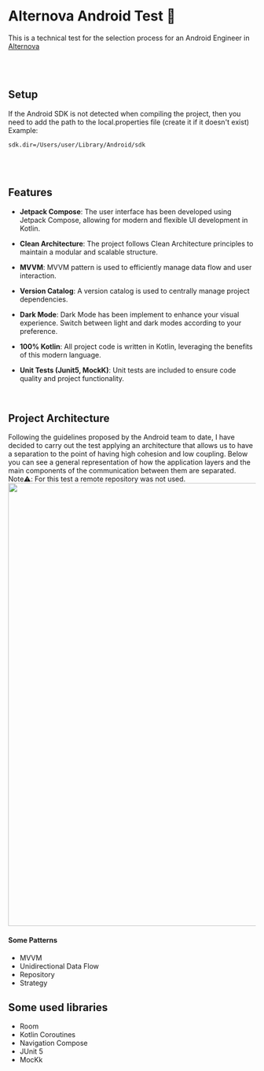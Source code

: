 # Alternova Android Test 🌟
This is a technical test for the selection process for an Android Engineer in [Alternova](https://alternova.com/)

<br /><br />

## Setup

If the Android SDK is not detected when compiling the project, then you need to add the path to the local.properties file (create it if it doesn't exist)
Example:
```
sdk.dir=/Users/user/Library/Android/sdk
```

<br /><br />

## Features

-   **Jetpack Compose**: The user interface has been developed using Jetpack Compose, allowing for modern and flexible UI development in Kotlin.

-   **Clean Architecture**: The project follows Clean Architecture principles to maintain a modular and scalable structure.

-   **MVVM**: MVVM pattern is used to efficiently manage data flow and user interaction.

-   **Version Catalog**: A version catalog is used to centrally manage project dependencies.

-   **Dark Mode**: Dark Mode has been implement to enhance your visual experience. Switch between light and dark modes according to your preference.

-   **100% Kotlin**: All project code is written in Kotlin, leveraging the benefits of this modern language.

-   **Unit Tests (Junit5, MockK)**: Unit tests are included to ensure code quality and project functionality.

<br />

## Project Architecture
Following the guidelines proposed by the Android team to date, I have decided to carry out the test applying an architecture that allows us to have a separation to the point of having high cohesion and low coupling. Below you can see a general representation of how the application layers and the main components of the communication between them are separated. Note⚠️: For this test a remote repository was not used.
<img src="https://github.com/devjorgecastro/yape-android-test/blob/develop/repo-assets/clean-architecture.png" width="900" />

#### Some Patterns
* MVVM
* Unidirectional Data Flow
* Repository
* Strategy

## Some used libraries
- Room
- Kotlin Coroutines
- Navigation Compose
- JUnit 5
- MocKk
